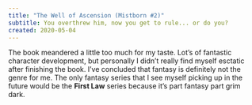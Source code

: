 ```yaml
---
title: "The Well of Ascension (Mistborn #2)"
subtitle: You overthrew him, now you get to rule... or do you?
created: 2020-05-04
---
```


The book meandered a little too much for my taste. Lot’s of fantastic character development, but personally I didn’t really find myself esctatic after finishing the book. I’ve concluded that fantasy is definitely not the genre for me. The only fantasy series that I see myself picking up in the future would be the **First Law** series because it’s part fantasy part grim dark.